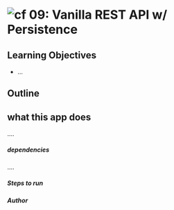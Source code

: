 ![cf](http://i.imgur.com/7v5ASc8.png) 09: Vanilla REST API w/ Persistence
===

## Learning Objectives
* ...

## Outline

## what this app does
....

##### dependencies 
....

##### Steps to run


##### Author

